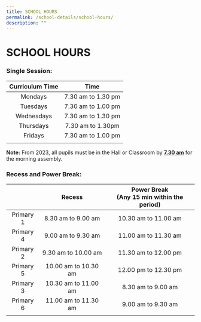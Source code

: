 ```yaml
---
title: SCHOOL HOURS
permalink: /school-details/school-hours/
description: ""
---
```

# SCHOOL HOURS

### Single Session:

| Curriculum Time | Time                |
|:-----------------:|:--------------------:|
| Mondays         | 7.30 am to 1.30 pm  |
|   Tuesdays  | 7.30 am to 1.00 pm  |
|  Wednesdays |  7.30 am to 1.30 pm |
|   Thursdays |  7.30 am to 1.30pm  |
| Fridays         | 7.30 am to 1.00 pm  |
| | |

**Note:** From 2023, all pupils must be in the Hall or Classroom by **<u>7.30 am</u>** for the morning assembly.

### Recess and Power Break:

|           | Recess         | Power Break <br>(Any 15 min within the period) |
|:-----------:|:-----------------:|:---------------:|
| Primary 1 | 8.30 am to 9.00 am   | 10.30 am to 11.00 am                               |
| Primary 4 | 9.00 am to 9.30 am   | 11.00 am to 11.30 am                               |
| Primary 2 | 9.30 am to 10.00 am  | 11.30 am to 12.00 pm                               |
| Primary 5 | 10.00 am to 10.30 am | 12.00 pm to 12.30 pm                               |
| Primary 3 | 10.30 am to 11.00 am | 8.30 am to 9.00 am                                 |
| Primary 6 | 11.00 am to 11.30 am | 9.00 am to 9.30 am                                 |
| | |